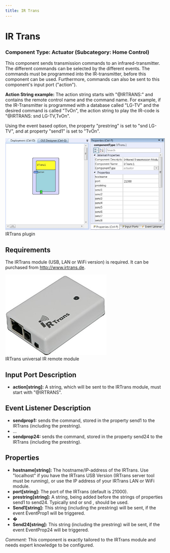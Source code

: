 ```yaml
---
title: IR Trans
---
```


# IR Trans

### Component Type: Actuator (Subcategory: Home Control)

This component sends transmission commands to an infrared-transmitter. The different commands can be selected by the different events. The commands must be programmed into the IR-transmitter, before this component can be used. Furthermore, commands can also be sent to this component's input port ("action").

**Action String example:** The action string starts with "@IRTRANS:" and contains the remote control name and the command name. For example, if the IR-Transmitter is programmed with a database called "LG-TV" and the desired command is called "TvOn", the action string to play the IR-code is "@IRTRANS: snd LG-TV,TvOn".

Using the event based option, the property "prestring" is set to "snd LG-TV", and at property "send1" is set to "TvOn".

![Screenshot: IRTrans plugin](./img/IRTrans.jpg "Screenshot: IRTrans plugin")  
IRTrans plugin

## Requirements

The IRTrans module (USB, LAN or WiFi version) is required. It can be purchased from http://www.irtrans.de.

![IRTrans universal IR remote module](./img/IRTrans_picture.jpg "IRTrans universal IR remote module")  
IRTrans universal IR remote module

## Input Port Description

- **action\[string\]:** A string, which will be sent to the IRTrans module, must start with "@IRTRANS".

## Event Listener Description

- **sendprop1:** sends the command, stored in the property send1 to the IRTrans (including the prestring).
- ...
- **sendprop24:** sends the command, stored in the property send24 to the IRTrans (including the prestring).

## Properties

- **hostname\[string\]:** The hostname/IP-address of the IRTrans. Use "localhost" if you have the IRTrans USB Version (IRTrans server tool must be running), or use the IP address of your IRTrans LAN or WiFi module.
- **port\[string\]:** The port of the IRTrans (default is 21000).
- **prestring\[string\]:** A string, being added before the strings of properties send1 to send24. Typically snd or snd , should be used.
- **Send1\[string\]:** This string (including the prestring) will be sent, if the event EventProp1 will be triggered.
- �
- **Send24\[string\]:** This string (including the prestring) will be sent, if the event EventProp24 will be triggered.

_Comment:_ This component is exactly tailored to the IRTrans module and needs expert knowledge to be configured.
